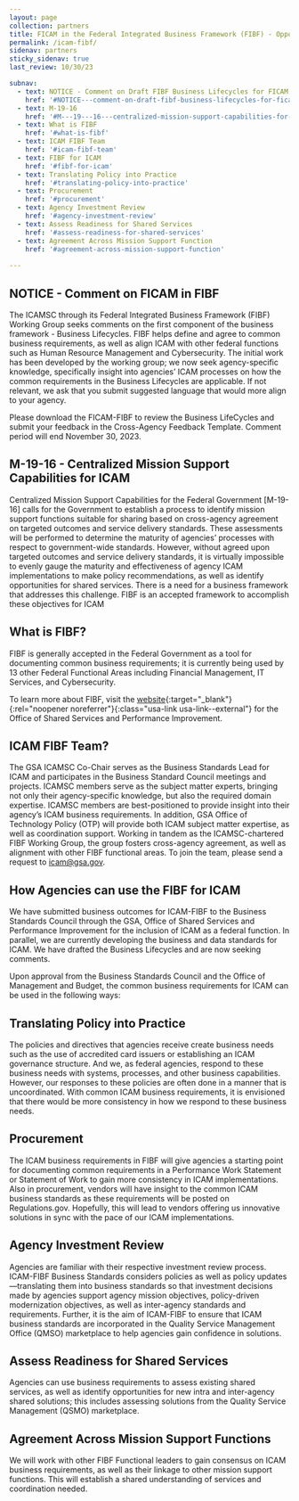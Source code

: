 ```yaml
---
layout: page
collection: partners
title: FICAM in the Federal Integrated Business Framework (FIBF) - Opportunity to Comment
permalink: /icam-fibf/
sidenav: partners
sticky_sidenav: true
last_review: 10/30/23

subnav:
  - text: NOTICE - Comment on Draft FIBF Business Lifecycles for FICAM
    href: '#NOTICE---comment-on-draft-fibf-business-lifecycles-for-ficam'
  - text: M-19-16
    href: '#M---19---16---centralized-mission-support-capabilities-for-icam'
  - text: What is FIBF
    href: '#what-is-fibf'
  - text: ICAM FIBF Team
    href: '#icam-fibf-team'
  - text: FIBF for ICAM
    href: '#fibf-for-icam'
  - text: Translating Policy into Practice
    href: '#translating-policy-into-practice'
  - text: Procurement
    href: '#procurement'
  - text: Agency Investment Review
    href: '#agency-investment-review'
  - text: Assess Readiness for Shared Services
    href: '#assess-readiness-for-shared-services'
  - text: Agreement Across Mission Support Function
    href: '#agreement-across-mission-support-function'
    
---
```


## NOTICE - Comment on FICAM in FIBF

The ICAMSC through its Federal Integrated Business Framework (FIBF) Working Group seeks comments on the first component of the business framework -
Business Lifecycles. FIBF helps define and agree to common business
requirements, as well as align ICAM with other federal functions such as Human
Resource Management and Cybersecurity. The initial work has been developed by
the working group; we now seek agency-specific knowledge, specifically  insight
into agencies’ ICAM processes on how the common requirements in the Business
Lifecycles are applicable. If not relevant, we ask that you submit suggested
language that would more align to your agency.   

Please download the FICAM-FIBF to review the Business LifeCycles and submit
your feedback in the Cross-Agency Feedback Template. Comment period will end
November 30, 2023.

## M-19-16 - Centralized Mission Support Capabilities for ICAM 

Centralized Mission Support Capabilities for the Federal Government [M-19-16]
calls for the Government to establish a process to identify mission support functions
suitable for sharing based on cross-agency agreement on targeted outcomes and
service delivery standards. These assessments will be performed to determine the
maturity of agencies’ processes with respect to government-wide standards.
However, without agreed upon targeted outcomes and service delivery standards, it
is virtually impossible to evenly gauge the maturity and effectiveness of agency
ICAM implementations to make policy recommendations, as well as identify
opportunities for shared services. There is a need for a business framework that
addresses this challenge. FIBF is an accepted framework to accomplish these
objectives for ICAM

## What is FIBF?

FIBF is generally accepted in the Federal Government as a tool for  documenting
common business requirements; it is currently being used by 13 other Federal
Functional Areas including Financial Management, IT Services, and Cybersecurity. 

To learn more about FIBF, visit the [website](https://ussm.gsa.gov/fibf/){:target="_blank"}{:rel="noopener noreferrer"}{:class="usa-link usa-link--external"} for the Office of Shared Services and
Performance Improvement. 

## ICAM FIBF Team?

The GSA ICAMSC Co-Chair serves as the Business Standards Lead for ICAM
and participates in the Business Standard Council meetings and projects. ICAMSC
members serve as the subject matter experts, bringing not only their
agency-specific knowledge, but also the required domain expertise.  ICAMSC
members are best-positioned  to provide insight into their agency’s ICAM business
requirements. In addition, GSA Office of Technology Policy (OTP) will provide both
ICAM subject matter expertise, as well as coordination support. Working in tandem
as the ICAMSC-chartered FIBF Working Group, the group fosters cross-agency
agreement, as well as alignment with other FIBF functional areas. To join the team,
please send a request to icam@gsa.gov.

## How Agencies can use the FIBF for ICAM

We have submitted business outcomes for ICAM-FIBF to the Business Standards
Council through the GSA, Office of Shared Services and Performance
Improvement for the inclusion of ICAM as a federal function. In parallel, we are
currently developing the business and data standards for ICAM. We have drafted
the Business Lifecycles and are now seeking comments.

Upon approval from the Business Standards Council and the Office of Management
and Budget, the common business requirements for ICAM can be used in the
following ways:

## Translating Policy into Practice

The policies and directives that agencies receive create business needs such as the use of accredited card issuers or establishing an ICAM governance structure. And we, as federal agencies, respond to these business needs with systems, processes, and other business capabilities. However, our responses to these policies are often done in a manner that is uncoordinated. With common ICAM business requirements, it is envisioned that there would be more consistency in how we respond to these business needs.

## Procurement

The ICAM business requirements in FIBF will give agencies a starting point for documenting common requirements in a Performance Work Statement or Statement of Work to gain more consistency in ICAM implementations. Also in procurement, vendors will have insight to the common ICAM business standards as these requirements will be posted on Regulations.gov. Hopefully, this will lead to vendors offering us innovative solutions in sync with the pace of our ICAM implementations.

## Agency Investment Review

Agencies are familiar with their respective investment review process. ICAM-FIBF Business Standards considers policies as well as policy updates—translating them into business standards so that investment decisions made by agencies support agency mission objectives, policy-driven modernization objectives, as well as inter-agency standards and requirements. Further, it is the aim of ICAM-FIBF to ensure that ICAM business standards are incorporated in the Quality Service Management Office (QMSO) marketplace to help agencies gain confidence in solutions. 

## Assess Readiness for Shared Services

Agencies can use business requirements to assess existing shared services, as well as identify opportunities for new intra and inter-agency shared solutions; this includes assessing solutions from the Quality Service Management (QSMO) marketplace. 

## Agreement Across Mission Support Functions

We will work with other FIBF Functional leaders to gain consensus on ICAM business requirements, as well as their linkage to other mission support functions. This will establish a shared understanding of services and coordination needed.
